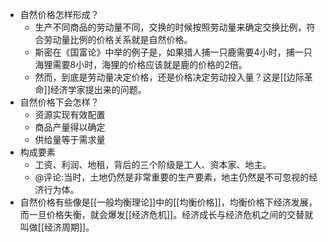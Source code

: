 - 自然价格怎样形成？
    - 生产不同商品的劳动量不同，交换的时候按照劳动量来确定交换比例，符合劳动量比例的价格关系就是自然价格。
    - 斯密在《国富论》中举的例子是，如果猎人捕一只鹿需要4小时，捕一只海狸需要8小时，海狸的价格应该就是鹿的价格的2倍。
    - 然而，到底是劳动量决定价格，还是价格决定劳动投入量？这是[[边际革命]]经济学家提出来的问题。
- 自然价格下会怎样？
    - 资源实现有效配置
    - 商品产量得以确定
    - 供给量等于需求量
- 构成要素
    - 工资、利润、地租，背后的三个阶级是工人、资本家、地主。
    - @评论:当时，土地仍然是非常重要的生产要素，地主仍然是不可忽视的经济行为体。
- 自然价格有些像是[[一般均衡理论]]中的[[均衡价格]]，均衡价格下经济发展，而一旦价格失衡，就会爆发[[经济危机]]。经济成长与经济危机之间的交替就叫做[[经济周期]]。
